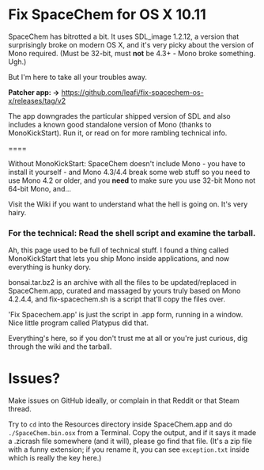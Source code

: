 # Fix SpaceChem for OS X 10.11

SpaceChem has bitrotted a bit. It uses SDL_image 1.2.12, a version that surprisingly broke on modern OS X, and it's very picky about the version of Mono required. (Must be 32-bit, must **not** be 4.3+ - Mono broke something. Ugh.)

But I'm here to take all your troubles away. 

**Patcher app: ->** https://github.com/leafi/fix-spacechem-os-x/releases/tag/v2

The app downgrades the particular shipped version of SDL and also includes a known good standalone version of Mono (thanks to MonoKickStart). Run it, or read on for more rambling technical info.

====

Without MonoKickStart: SpaceChem doesn't include Mono - you have to install it yourself - and Mono 4.3/4.4 break some web stuff so you need to use Mono 4.2 or older, and you **need** to make sure you use 32-bit Mono not 64-bit Mono, and...

Visit the Wiki if you want to understand what the hell is going on. It's very hairy.

### For the technical: Read the shell script and examine the tarball.

Ah, this page used to be full of technical stuff. I found a thing called MonoKickStart that lets you ship Mono inside applications, and now everything is hunky dory.

bonsai.tar.bz2 is an archive with all the files to be updated/replaced in SpaceChem.app, curated and massaged by yours truly based on Mono 4.2.4.4, and fix-spacechem.sh is a script that'll copy the files over. 

'Fix Spacechem.app' is just the script in .app form, running in a window. Nice little program called Platypus did that.

Everything's here, so if you don't trust me at all or you're just curious, dig through the wiki and the tarball.

# Issues?

Make issues on GitHub ideally, or complain in that Reddit or that Steam thread. 

Try to `cd` into the Resources directory inside SpaceChem.app and do `./SpaceChem.bin.osx` from a Terminal. Copy the output, and if it says it made a .zicrash file somewhere (and it will), please go find that file. (It's a zip file with a funny extension; if you rename it, you can see `exception.txt` inside which is really the key here.)

